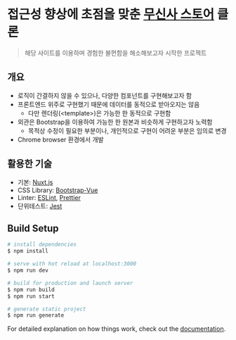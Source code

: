 # 접근성 향상에 초점을 맞춘 **[무신사 스토어](https://store.musinsa.com) 클론**

> 해당 사이트를 이용하며 경험한 불편함을 해소해보고자 시작한 프로젝트

## 개요

- 로직이 간결하지 않을 수 있으나, 다양한 컴포넌트를 구현해보고자 함
- 프론트엔드 위주로 구현했기 때문에 데이터를 동적으로 받아오지는 않음
  - 다만 렌더링(<template\>)은 가능한 한 동적으로 구현함
- 외관은 Bootstrap을 이용하여 가능한 한 원본과 비슷하게 구현하고자 노력함
  - 목적상 수정이 필요한 부분이나, 개인적으로 구현이 어려운 부분은 임의로 변경
- Chrome browser 환경에서 개발

## 활용한 기술

- 기본: [Nuxt.js](https://nuxtjs.org/)
- CSS Library: [Bootstrap-Vue](https://bootstrap-vue.org/)
- Linter: [ESLint](https://eslint.org/), [Prettier](https://prettier.io/)
- 단위테스트: [Jest](https://jestjs.io/)

## Build Setup

```bash
# install dependencies
$ npm install

# serve with hot reload at localhost:3000
$ npm run dev

# build for production and launch server
$ npm run build
$ npm run start

# generate static project
$ npm run generate
```

For detailed explanation on how things work, check out the [documentation](https://nuxtjs.org).
